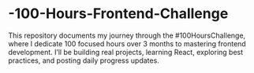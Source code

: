 # -100-Hours-Frontend-Challenge
This repository documents my journey through the #100HoursChallenge, where I dedicate 100 focused hours over 3 months to mastering frontend development. I’ll be building real projects, learning React, exploring best practices, and posting daily progress updates.
